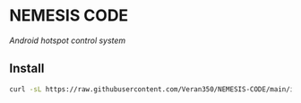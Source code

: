 # NEMESIS CODE  
*Android hotspot control system*  

## Install  
```bash  
curl -sL https://raw.githubusercontent.com/Veran350/NEMESIS-CODE/main/install.sh | bash  
